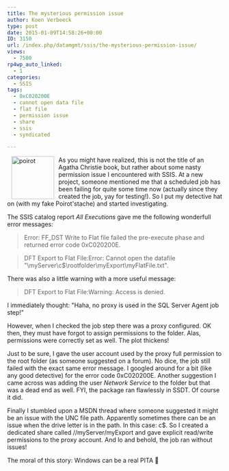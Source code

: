 ```yaml
---
title: The mysterious permission issue
author: Koen Verbeeck
type: post
date: 2015-01-09T14:58:26+00:00
ID: 3150
url: /index.php/datamgmt/ssis/the-mysterious-permission-issue/
views:
  - 7500
rp4wp_auto_linked:
  - 1
categories:
  - SSIS
tags:
  - 0xC020200E
  - cannot open data file
  - flat file
  - permission issue
  - share
  - ssis
  - syndicated

---
```

[<img style="float: left;margin: 0px 10px 0px 10px" src="/wp-content/uploads/2015/01/poirot-150x150.jpg" alt="poirot" width="100" height="100" />][1]As you might have realized, this is not the title of an Agatha Christie book, but rather about some nasty permission issue I encountered with SSIS. At a new project, someone mentioned me that a scheduled job has been failing for quite some time now (actually since they created the job, yay for testing!). So I put my detective hat on (with my fake Poirot'stache) and started investigating.

The SSIS catalog report _All Executions_ gave me the following wonderfull error messages:

> Error: FF_DST Write to Flat file failed the pre-execute phase and returned error code 0xC020200E.
  
> DFT Export to Flat File:Error: Cannot open the datafile "\\myServer\c$\rootfolder\myExport\myFlatFile.txt".

There was also a little warning with a more useful message:

> DFT Export to Flat File:Warning: Access is denied.

I immediately thought: "Haha, no proxy is used in the SQL Server Agent job step!"
  
However, when I checked the job step there was a proxy configured. OK then, they must have forgot to assign permissions to the folder. Alas, permissions were correctly set as well. The plot thickens!

Just to be sure, I gave the user account used by the proxy full permission to the root folder (as someone suggested on a forum). No dice, the job still failed with the exact same error message. I googled around for a bit (like any good detective) for the error code 0xC020200E. Another suggestion I came across was adding the user _Network Service_ to the folder but that was a dead end as well. FYI, the package ran flawlessly in SSDT. Of course it did.

Finally I stumbled upon a MSDN thread where someone suggested it might be an issue with the UNC file path. Apparently sometimes there can be an issue when the drive letter is in the path. In this case: c$. So I created a dedicated share called //myServer/myExport and gave explicit read/write permissions to the proxy account. And lo and behold, the job ran without issues!

The moral of this story: Windows can be a real PITA 🙂

 [1]: /wp-content/uploads/2015/01/poirot.jpg
